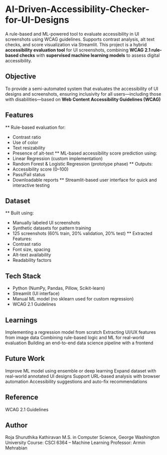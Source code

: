 # AI-Driven-Accessibility-Checker-for-UI-Designs
A rule-based and ML-powered tool to evaluate accessibility in UI screenshots using WCAG guidelines. Supports contrast analysis, alt text checks, and score visualization via Streamlit.
This project is a hybrid **accessibility evaluation tool** for UI screenshots, combining **WCAG 2.1 rule-based checks** with **supervised machine learning models** to assess digital accessibility.

##  Objective ##
To provide a semi-automated system that evaluates the accessibility of UI designs and screenshots, ensuring inclusivity for all users—including those with disabilities—based on **Web Content Accessibility Guidelines (WCAG)**

##  Features ##

** Rule-based evaluation for: 
  - Contrast ratio
  - Use of color
  - Text resizability
  - Presence of alt-text
** ML-based accessibility score prediction using:
  - Linear Regression (custom implementation)
  - Random Forest & Logistic Regression (prototype phase)
** Outputs:
  - Accessibility score (0–100)
  - Pass/Fail status
  - Downloadable reports
** Streamlit-based user interface for quick and interactive testing

##  Dataset ##

** Built using:
  - Manually labeled UI screenshots
  - Synthetic datasets for pattern training
  - 125 screenshots (60% train, 20% validation, 20% test)
** Extracted Features:
  - Contrast ratio
  - Font size, spacing
  - Alt-text availability
  - Readability factors

##  Tech Stack ##

- Python (NumPy, Pandas, Pillow, Scikit-learn)
- Streamlit (UI interface)
- Manual ML model (no sklearn used for custom regression)
- WCAG 2.1 Guidelines

## Learnings ##
Implementing a regression model from scratch
Extracting UI/UX features from image data
Combining rule-based logic and ML for real-world evaluation
Building an end-to-end data science pipeline with a frontend

## Future Work ##
Improve ML model using ensemble or deep learning
Expand dataset with real-world annotated UI designs
Support URL-based analysis with browser automation
Accessibility suggestions and auto-fix recommendations

## Reference ##
WCAG 2.1 Guidelines

## Author ##
Roja Shuruthika Kathiravan
M.S. in Computer Science, George Washington University
Course: CSCI 6364 – Machine Learning
Professor: Armin Mehrabian
